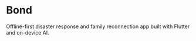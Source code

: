 # Bond
Offline-first disaster response and family reconnection app built with Flutter and on-device AI.
